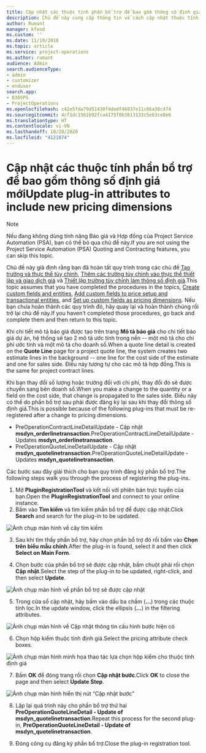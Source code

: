 ```yaml
---
title: Cập nhật các thuộc tính phần bổ trợ để bao gồm thông số định giá mới
description: Chủ đề này cung cấp thông tin về cách cập nhật thuộc tính phần bổ trợ cho các thông số định giá.
author: Rumant
manager: kfend
ms.custom: ''
ms.date: 11/19/2018
ms.topic: article
ms.service: project-operations
ms.author: rumant
audience: Admin
search.audienceType:
- admin
- customizer
- enduser
search.app:
- D365PS
- ProjectOperations
ms.openlocfilehash: c42e5fda79d51430f4dedf46037e11c86a38c474
ms.sourcegitcommit: 4cf1dc1561b92fca4175f0b3813133c5e63ce8e6
ms.translationtype: HT
ms.contentlocale: vi-VN
ms.lasthandoff: 10/28/2020
ms.locfileid: "4121874"
---
```

# <a name="update-plug-in-attributes-to-include-new-pricing-dimensions"></a><span data-ttu-id="db8b8-103">Cập nhật các thuộc tính phần bổ trợ để bao gồm thông số định giá mới</span><span class="sxs-lookup"><span data-stu-id="db8b8-103">Update plug-in attributes to include new pricing dimensions</span></span>

> [!NOTE]
> <span data-ttu-id="db8b8-104">Nếu đang không dùng tính năng Báo giá và Hợp đồng của Project Service Automation (PSA), bạn có thể bỏ qua chủ đề này.</span><span class="sxs-lookup"><span data-stu-id="db8b8-104">If you are not using the Project Service Automation (PSA) Quoting and Contracting features, you can skip this topic.</span></span>

<span data-ttu-id="db8b8-105">Chủ đề này giả định rằng bạn đã hoàn tất quy trình trong các chủ đề [Tạo trường và thực thể tùy chỉnh](create-custom-fields-entities.md), [Thêm các trường tùy chỉnh vào thực thể thiết lập và giao dịch giá](field-references.md) và [Thiết lập trường tùy chỉnh làm thông số định giá](set-up-pricing-dimensions.md).</span><span class="sxs-lookup"><span data-stu-id="db8b8-105">This topic assumes that you have completed the procedures in the topics, [Create custom fields and entities](create-custom-fields-entities.md), [Add custom fields to price setup and transactional entities](field-references.md), and [Set up custom fields as pricing dimensions](set-up-pricing-dimensions.md).</span></span> <span data-ttu-id="db8b8-106">Nếu bạn chưa hoàn thành các quy trình đó, hãy quay lại và hoàn thành chúng rồi trở lại chủ đề này.</span><span class="sxs-lookup"><span data-stu-id="db8b8-106">If you haven't completed those procedures, go back and complete them and then return to this topic.</span></span>

<span data-ttu-id="db8b8-107">Khi chi tiết mô tả báo giá được tạo trên trang **Mô tả báo giá** cho chi tiết báo giá dự án, hệ thống sẽ tạo 2 mô tả ước tính trong nền -- một mô tả cho chi phí ước tính và một mô tả cho doanh số.</span><span class="sxs-lookup"><span data-stu-id="db8b8-107">When a quote line detail is created on the **Quote Line** page for a project quote line, the system creates two estimate lines in the background -- one line for the cost side of the estimate and one for sales side.</span></span> <span data-ttu-id="db8b8-108">Điều này tương tự cho các mô tả hợp đồng.</span><span class="sxs-lookup"><span data-stu-id="db8b8-108">This is the same  for project contract lines.</span></span>

<span data-ttu-id="db8b8-109">Khi bạn thay đổi số lượng hoặc trường đối với chi phí, thay đổi đó sẽ được chuyển sang bên doanh số.</span><span class="sxs-lookup"><span data-stu-id="db8b8-109">When you make a change to the quantity or a field on the cost side, that change is propagated to the sales side.</span></span> <span data-ttu-id="db8b8-110">Điều này có thể do phần bổ trợ sau phải được đăng ký lại sau khi thay đổi thông số định giá.</span><span class="sxs-lookup"><span data-stu-id="db8b8-110">This is possible because of the following plug-ins that must be re-registered after a change to pricing dimensions.</span></span>

- <span data-ttu-id="db8b8-111">PreOperationContractLineDetailUpdate - Cập nhật **msdyn_orderlinetransaction**.</span><span class="sxs-lookup"><span data-stu-id="db8b8-111">PreOperationContractLineDetailUpdate - Updates **msdyn_orderlinetransaction**.</span></span>
- <span data-ttu-id="db8b8-112">PreOperationQuoteLineDetailUpdate - Cập nhật **msdyn_quotelinetransaction**.</span><span class="sxs-lookup"><span data-stu-id="db8b8-112">PreOperationQuoteLineDetailUpdate - Updates **msdyn_quotelinetransaction**.</span></span>

<span data-ttu-id="db8b8-113">Các bước sau đây giải thích cho bạn quy trình đăng ký phần bổ trợ.</span><span class="sxs-lookup"><span data-stu-id="db8b8-113">The following steps walk you through the process of registering the plug-ins.</span></span>

1. <span data-ttu-id="db8b8-114">Mở **PluginRegistrationTool** và kết nối với phiên bản trực tuyến của bạn.</span><span class="sxs-lookup"><span data-stu-id="db8b8-114">Open the **PluginRegistrationTool** and connect to your online instance.</span></span>
2. <span data-ttu-id="db8b8-115">Bấm vào **Tìm kiếm** và tìm kiếm phần bổ trợ để được cập nhật.</span><span class="sxs-lookup"><span data-stu-id="db8b8-115">Click **Search** and search for the plug-in to be updated.</span></span>

 ![Ảnh chụp màn hình về cây tìm kiếm](media/PRT-1.png)

3. <span data-ttu-id="db8b8-117">Sau khi tìm thấy phần bổ trợ, hãy chọn phần bổ trợ đó rồi bấm vào **Chọn trên biểu mẫu chính**.</span><span class="sxs-lookup"><span data-stu-id="db8b8-117">After the plug-in is found, select it and then click **Select on Main Form**.</span></span>

4. <span data-ttu-id="db8b8-118">Chọn bước của phần bổ trợ sẽ được cập nhật, bấm chuột phải rồi chọn **Cập nhật**.</span><span class="sxs-lookup"><span data-stu-id="db8b8-118">Select the step of the plug-in to be updated, right-click, and then select **Update**.</span></span>

 ![Ảnh chụp màn hình về phần bổ trợ sẽ được cập nhật](media/PRT-2.png)
 
5. <span data-ttu-id="db8b8-120">Trong cửa sổ cập nhật, hãy bấm vào dấu ba chấm (**...**) trong các thuộc tính lọc.</span><span class="sxs-lookup"><span data-stu-id="db8b8-120">In the update window, click the ellipsis (**...**) in the filtering attributes.</span></span>

 ![Ảnh chụp màn hình về Cập nhật thông tin cấu hình bước hiện có](media/PRT-3.png)
 
6. <span data-ttu-id="db8b8-122">Chọn hộp kiểm thuộc tính định giá.</span><span class="sxs-lookup"><span data-stu-id="db8b8-122">Select the pricing attribute check boxes.</span></span>

 ![Ảnh chụp màn hình minh họa thao tác lựa chọn hộp kiểm cho thuộc tính định giá](media/PRT-4.png)

7. <span data-ttu-id="db8b8-124">Bấm **OK** để đóng trang rồi chọn **Cập nhật bước**.</span><span class="sxs-lookup"><span data-stu-id="db8b8-124">Click **OK** to close the page and then select **Update Step**.</span></span>

 ![Ảnh chụp màn hình hiển thị nút “Cập nhật bước”](media/PRT-5.png)
 
8. <span data-ttu-id="db8b8-126">Lặp lại quá trình này cho phần bổ trợ thứ hai **PreOperationQuoteLineDetail - Update of msdyn_quotelinetransaction**.</span><span class="sxs-lookup"><span data-stu-id="db8b8-126">Repeat this process for the second plug-in, **PreOperationQuoteLineDetail - Update of msdyn_quotelinetransaction**.</span></span>

9. <span data-ttu-id="db8b8-127">Đóng công cụ đăng ký phần bổ trợ.</span><span class="sxs-lookup"><span data-stu-id="db8b8-127">Close the plug-in registration tool.</span></span>

